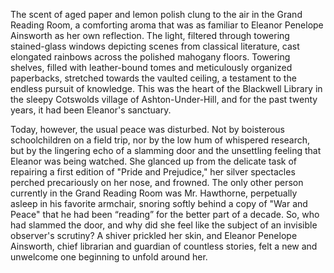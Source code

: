 The scent of aged paper and lemon polish clung to the air in the Grand Reading Room, a comforting aroma that was as familiar to Eleanor Penelope Ainsworth as her own reflection. The light, filtered through towering stained-glass windows depicting scenes from classical literature, cast elongated rainbows across the polished mahogany floors. Towering shelves, filled with leather-bound tomes and meticulously organized paperbacks, stretched towards the vaulted ceiling, a testament to the endless pursuit of knowledge. This was the heart of the Blackwell Library in the sleepy Cotswolds village of Ashton-Under-Hill, and for the past twenty years, it had been Eleanor's sanctuary.

Today, however, the usual peace was disturbed. Not by boisterous schoolchildren on a field trip, nor by the low hum of whispered research, but by the lingering echo of a slamming door and the unsettling feeling that Eleanor was being watched. She glanced up from the delicate task of repairing a first edition of "Pride and Prejudice," her silver spectacles perched precariously on her nose, and frowned. The only other person currently in the Grand Reading Room was Mr. Hawthorne, perpetually asleep in his favorite armchair, snoring softly behind a copy of "War and Peace" that he had been “reading” for the better part of a decade. So, who had slammed the door, and why did she feel like the subject of an invisible observer's scrutiny? A shiver prickled her skin, and Eleanor Penelope Ainsworth, chief librarian and guardian of countless stories, felt a new and unwelcome one beginning to unfold around her.
